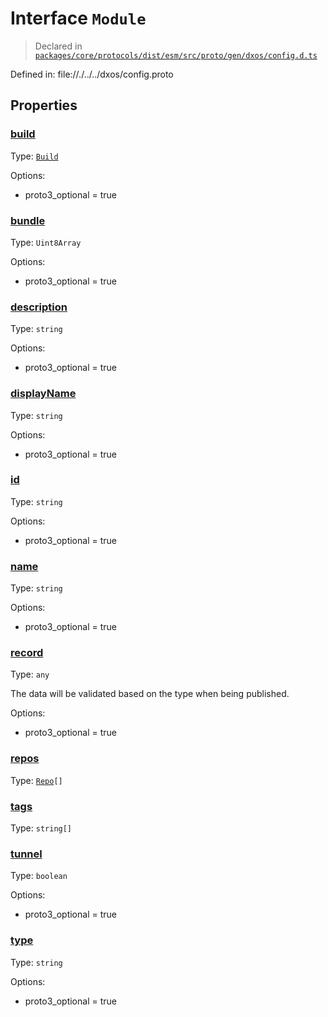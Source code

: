 # Interface `Module`
> Declared in [`packages/core/protocols/dist/esm/src/proto/gen/dxos/config.d.ts`]()

Defined in:
   file://./../../dxos/config.proto

## Properties
### [build]()
Type: <code>[Build](/api/@dxos/config/interfaces/Build)</code>

Options:
  - proto3_optional = true

### [bundle]()
Type: <code>Uint8Array</code>

Options:
  - proto3_optional = true

### [description]()
Type: <code>string</code>

Options:
  - proto3_optional = true

### [displayName]()
Type: <code>string</code>

Options:
  - proto3_optional = true

### [id]()
Type: <code>string</code>

Options:
  - proto3_optional = true

### [name]()
Type: <code>string</code>

Options:
  - proto3_optional = true

### [record]()
Type: <code>any</code>

The data will be validated based on the type when being published.

Options:
  - proto3_optional = true

### [repos]()
Type: <code>[Repo](/api/@dxos/config/interfaces/Repo)[]</code>

### [tags]()
Type: <code>string[]</code>

### [tunnel]()
Type: <code>boolean</code>

Options:
  - proto3_optional = true

### [type]()
Type: <code>string</code>

Options:
  - proto3_optional = true
